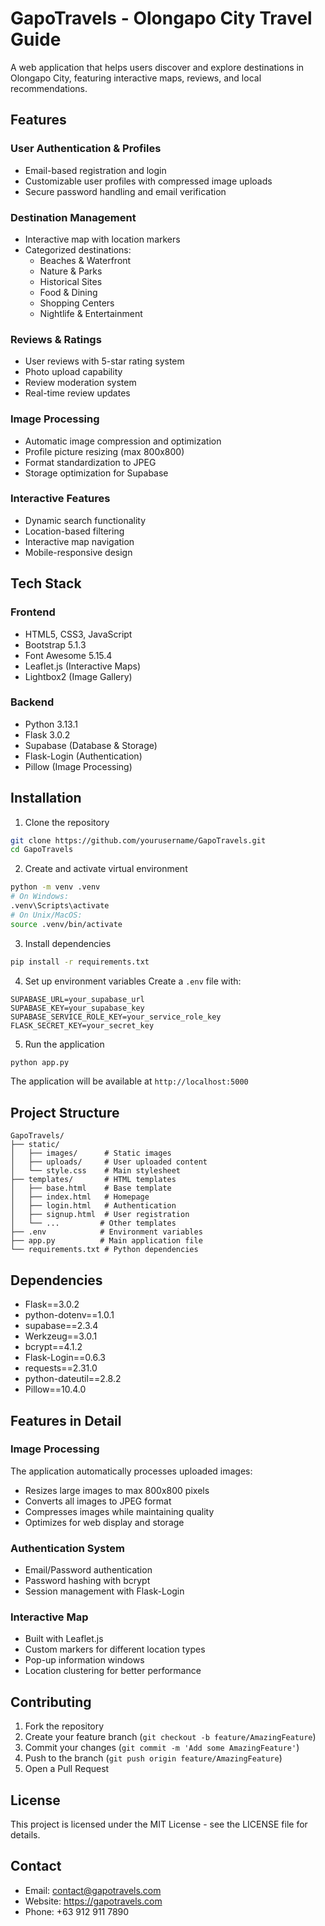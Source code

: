 # GapoTravels - Olongapo City Travel Guide

A web application that helps users discover and explore destinations in Olongapo City, featuring interactive maps, reviews, and local recommendations.

## Features

### User Authentication & Profiles
- Email-based registration and login
- Customizable user profiles with compressed image uploads
- Secure password handling and email verification

### Destination Management
- Interactive map with location markers
- Categorized destinations:
  - Beaches & Waterfront
  - Nature & Parks
  - Historical Sites
  - Food & Dining
  - Shopping Centers
  - Nightlife & Entertainment

### Reviews & Ratings
- User reviews with 5-star rating system
- Photo upload capability
- Review moderation system
- Real-time review updates

### Image Processing
- Automatic image compression and optimization
- Profile picture resizing (max 800x800)
- Format standardization to JPEG
- Storage optimization for Supabase

### Interactive Features
- Dynamic search functionality
- Location-based filtering
- Interactive map navigation
- Mobile-responsive design

## Tech Stack

### Frontend
- HTML5, CSS3, JavaScript
- Bootstrap 5.1.3
- Font Awesome 5.15.4
- Leaflet.js (Interactive Maps)
- Lightbox2 (Image Gallery)

### Backend
- Python 3.13.1
- Flask 3.0.2
- Supabase (Database & Storage)
- Flask-Login (Authentication)
- Pillow (Image Processing)

## Installation

1. Clone the repository
```bash
git clone https://github.com/yourusername/GapoTravels.git
cd GapoTravels
```

2. Create and activate virtual environment
```bash
python -m venv .venv
# On Windows:
.venv\Scripts\activate
# On Unix/MacOS:
source .venv/bin/activate
```

3. Install dependencies
```bash
pip install -r requirements.txt
```

4. Set up environment variables
Create a `.env` file with:
```env
SUPABASE_URL=your_supabase_url
SUPABASE_KEY=your_supabase_key
SUPABASE_SERVICE_ROLE_KEY=your_service_role_key
FLASK_SECRET_KEY=your_secret_key
```

5. Run the application
```bash
python app.py
```

The application will be available at `http://localhost:5000`

## Project Structure
```
GapoTravels/
├── static/
│   ├── images/      # Static images
│   ├── uploads/     # User uploaded content
│   └── style.css    # Main stylesheet
├── templates/       # HTML templates
│   ├── base.html    # Base template
│   ├── index.html   # Homepage
│   ├── login.html   # Authentication
│   ├── signup.html  # User registration
│   └── ...         # Other templates
├── .env            # Environment variables
├── app.py          # Main application file
└── requirements.txt # Python dependencies
```

## Dependencies
- Flask==3.0.2
- python-dotenv==1.0.1
- supabase==2.3.4
- Werkzeug==3.0.1
- bcrypt==4.1.2
- Flask-Login==0.6.3
- requests==2.31.0
- python-dateutil==2.8.2
- Pillow==10.4.0

## Features in Detail

### Image Processing
The application automatically processes uploaded images:
- Resizes large images to max 800x800 pixels
- Converts all images to JPEG format
- Compresses images while maintaining quality
- Optimizes for web display and storage

### Authentication System
- Email/Password authentication
- Password hashing with bcrypt
- Session management with Flask-Login

### Interactive Map
- Built with Leaflet.js
- Custom markers for different location types
- Pop-up information windows
- Location clustering for better performance

## Contributing
1. Fork the repository
2. Create your feature branch (`git checkout -b feature/AmazingFeature`)
3. Commit your changes (`git commit -m 'Add some AmazingFeature'`)
4. Push to the branch (`git push origin feature/AmazingFeature`)
5. Open a Pull Request

## License
This project is licensed under the MIT License - see the LICENSE file for details.

## Contact
- Email: contact@gapotravels.com
- Website: https://gapotravels.com
- Phone: +63 912 911 7890